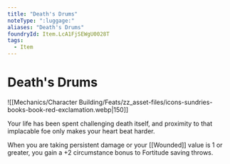 ```yaml
---
title: "Death's Drums"
noteType: ":luggage:"
aliases: "Death's Drums"
foundryId: Item.LcA1FjSEWgU0028T
tags:
  - Item
---
```


# Death's Drums
![[Mechanics/Character Building/Feats/zz_asset-files/icons-sundries-books-book-red-exclamation.webp|150]]

Your life has been spent challenging death itself, and proximity to that implacable foe only makes your heart beat harder.

When you are taking persistent damage or your [[Wounded]] value is 1 or greater, you gain a +2 circumstance bonus to Fortitude saving throws.
